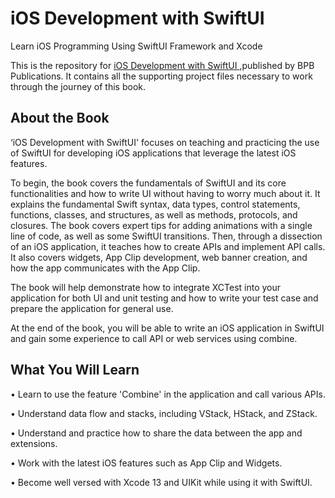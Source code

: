 # iOS Development with SwiftUI

Learn iOS Programming Using SwiftUI Framework and Xcode

This is the repository for [iOS Development with SwiftUI
](https://bpbonline.com/products/empirical-swiftui?_pos=1&_sid=aac3890d7&_ss=r),published by BPB Publications. It contains all the supporting project files necessary to work through the journey of this book.

## About the Book
‘iOS Development with SwiftUI' focuses on teaching and practicing the use of SwiftUI for developing iOS applications that leverage the latest iOS features.

To begin, the book covers the fundamentals of SwiftUI and its core functionalities and how to write UI without having to worry much about it. It explains the fundamental Swift syntax, data types, control statements, functions, classes, and structures, as well as methods, protocols, and closures. The book covers expert tips for adding animations with a single line of code, as well as some SwiftUI transitions. Then, through a dissection of an iOS application, it teaches how to create APIs and implement API calls. It also covers widgets, App Clip development, web banner creation, and how the app communicates with the App Clip.

The book will help demonstrate how to integrate XCTest into your application for both UI and unit testing and how to write your test case and prepare the application for general use.

At the end of the book, you will be able to write an iOS application in SwiftUI and gain some experience to call API or web services using combine.

## What You Will Learn
•	Learn to use the feature 'Combine' in the application and call various APIs.

•	Understand data flow and stacks, including VStack, HStack, and ZStack.

•	Understand and practice how to share the data between the app and extensions.

•	Work with the latest iOS features such as App Clip and Widgets.

•	Become well versed with Xcode 13 and UIKit while using it with SwiftUI.

